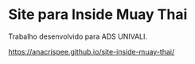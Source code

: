 # Site para Inside Muay Thai

Trabalho desenvolvido para ADS UNIVALI.

https://anacrispee.github.io/site-inside-muay-thai/
